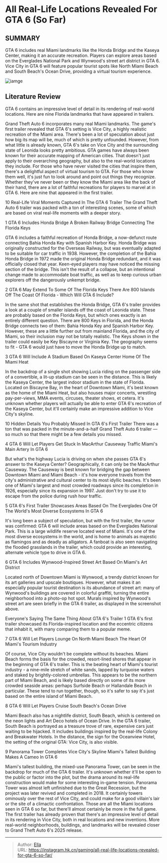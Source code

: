 # All Real-Life Locations Revealed For GTA 6 (So Far)


## SUMMARY 


 GTA 6 includes real Miami landmarks like the Honda Bridge and the Kaseya Center, making it an accurate recreation. 
 Players can explore areas based on the Everglades National Park and Wynwood&#39;s street art district in GTA 6. 
 Vice City in GTA 6 will feature popular tourist spots like North Miami Beach and South Beach&#39;s Ocean Drive, providing a virtual tourism experience. 

![iamge](https://static1.srcdn.com/wordpress/wp-content/uploads/2023/12/1-7-10-real-life-locations-revealed-in-the-gta-6-trailer.png)

## Literature Review

GTA 6 contains an impressive level of detail in its rendering of real-world locations. Here are nine Florida landmarks that have appeared in trailers.




Grand Theft Auto 6 incorporates many real Miami landmarks. The game&#39;s first trailer revealed that GTA 6&#39;s setting is Vice City, a highly realistic recreation of the Miami area. There&#39;s been a lot of speculation about just how big its map will be, much of which is pretty unfounded. However, from what little is already known, GTA 6&#39;s take on Vice City and the surrounding state of Leonida looks pretty ambitious.
GTA games have always been known for their accurate mapping of American cities. That doesn&#39;t just apply to their overarching geography, but also to the real-world locations they include. For those who have never visited the cities that inspire them, there&#39;s a delightful aspect of virtual tourism to GTA. For those who know them well, it&#39;s just fun to look around and point out things they recognize. Whether they&#39;ve never been or they know the Miami area like the back of their hand, there are a lot of faithful recreations for players to marvel at in GTA 6. Here are nine that appeared in the first trailer.
            
 
 10 Real-Life Viral Moments Captured In The GTA 6 Trailer 
The Grand Theft Auto 6 trailer was packed with a ton of interesting scenes, some of which are based on viral real-life moments with a deeper story. 












 








 1  GTA 6 Includes Honda Bridge 
A Broken Railway Bridge Connecting The Florida Keys
        

GTA 6 includes a faithful recreation of Honda Bridge, a now-defunct route connecting Bahia Honda Key with Spanish Harbor Key. Honda Bridge was originally constructed for the Overseas Railway, but was eventually adapted to be suitable for car traffic in 1938. However, the completion of the Bahia Honda Bridge in 1972 made the original Honda Bridge redundant, and it was officially closed that year. Keen-eyed players may have noticed the missing section of the bridge. This isn&#39;t the result of a collapse, but an intentional change made to accommodate boat traffic, as well as to keep curious urban explorers off the dangerously unkempt bridge.







 2  GTA 6 May Extend To Some Of The Florida Keys 
There Are 800 Islands Off The Coast Of Florida - Which Will GTA 6 Include?
        

In the same shot that establishes the Honda Bridge, GTA 6&#39;s trailer provides a look at a couple of smaller islands off the coast of Leonida state. These are probably based on the Florida Keys, but which ones exactly is an entirely different question.
There are 800 Keys in Florida, and the Honda Bridge connects two of them: Bahia Honda Key and Spanish Harbor Key. However, these are a little further out from mainland Florida, and the city of Miami, so their inclusion may not be totally realistic. The Keys shown in the trailer could easily be Key Biscayne or Virginia Key. The geography seems to fit - GTA 6 would just have to move the Honda Bridge up to match.





 3  GTA 6 Will Include A Stadium Based On Kaseya Center 
Home Of The Miami Heat
        

In the backdrop of a single shot showing Lucia riding on the passenger side of a convertible, a lit-up stadium can be seen in the distance. This is likely the Kaseya Center, the largest indoor stadium in the state of Florida. Located on Biscayne Bay, in the heart of Downtown Miami, it&#39;s best known as the home of the Miami Heat, but also houses major concerts, wrestling pay-per-views, MMA events, circuses, theater shows, et cetera. It&#39;s unknown whether players will actually be able to enter GTA 6&#39;s recreation of the Kaseya Center, but it&#39;ll certainly make an impressive addition to Vice City&#39;s skyline.
            
 
 10 Hidden Details You Probably Missed In GTA 6&#39;s First Trailer 
There was a ton that was packed in the minute-and-a-half Grand Theft Auto 6 trailer — so much so that there might be a few details you missed. 








 4  GTA 6 Will Let Players Get Stuck In MacArthur Causeway Traffic 
Miami&#39;s Main Artery In GTA 6
        

But what&#39;s the highway Lucia is driving on when she passes GTA 6&#39;s answer to the Kaseya Center? Geographically, it can only be the MacArthur Causeway. The Causeway is best known for bridging the gap between Downtown Miami and Miami Beach - it&#39;s how everyone travels from the city&#39;s administrative and cultural center to its most idyllic beaches. It&#39;s been one of Miami&#39;s largest and most crowded roadways since its completion in 1926, especially since its expansion in 1997. Just don&#39;t try to use it to escape from the police during rush hour traffic.





 5  GTA 6&#39;s First Trailer Showcases Areas Based On The Everglades 
One Of The World&#39;s Most Diverse Ecosystems In GTA 6
        

It&#39;s long been a subject of speculation, but with the first trailer, the rumor was confirmed: GTA 6 will include areas based on the Everglades National Park. This is a large wildlife reserve located west of Miami. It&#39;s one of the most diverse ecosystems in the world, and is home to animals as majestic as flamingos and as deadly as alligators. A fanboat is also seen navigating the flooded grasslands in the trailer, which could provide an interesting, alternate vehicle type to drive in GTA 6.





 6  GTA 6 Includes Wynwood-Inspired Street Art 
Based On Miami&#39;s Art District
        

Located north of Downtown Miami is Wynwood, a trendy district known for its art galleries and upscale boutiques. However, what makes it an especially popular tourist destination is its abundance of street art: many of Wynwood&#39;s buildings are covered in colorful graffiti, turning the entire neighborhood into a photo-op hot spot. Murals inspired by Wynwood&#39;s street art are seen briefly in the GTA 6 trailer, as displayed in the screenshot above.
            
 
 Everyone&#39;s Saying The Same Thing About GTA 6&#39;s Trailer 1 
GTA 6&#39;s first trailer showcased its Florida-inspired location and the eccentric citizens that inhabit it, with many comparing them to a popular meme.








 7  GTA 6 Will Let Players Lounge On North Miami Beach 
The Heart Of Miami&#39;s Tourism Industry


 







Of course, Vice City wouldn&#39;t be complete without its beaches. Miami Beach forms the basis for the crowded, resort-lined shores that appear in the beginning of GTA 6&#39;s trailer. This is the beating heart of Miami&#39;s tourist industry - a nine-mile stretch of white sands, lapped by turquoise waters and staked by brightly-colored umbrellas. This appears to be the northern part of Miami Beach, and is likely based directly on some of its more crowded seaside areas: perhaps Surfside Beach or Hallandale Beach in particular. These tend to run together, though, so it&#39;s safer to say it&#39;s just based on the entire island of Miami Beach.





 8  GTA 6 Will Let Players Cruise South Beach&#39;s Ocean Drive 
        

Miami Beach also has a nightlife district, South Beach, which is centered on the neon lights and Art Deco hotels of Ocean Drive. In the GTA 6 trailer, South Beach is portrayed as a treasure trove of rare, expensive cars just waiting to be hijacked. It includes buildings inspired by the real-life Colony and Breakwater Hotels. In the distance, the sign for the Oceanview Hotel, the setting of the original GTA: Vice City, is also visible.





 9  Panorama Tower Completes Vice City&#39;s Skyline 
Miami&#39;s Tallest Building Makes A Cameo In GTA 6
        

Miami&#39;s tallest building, the mixed-use Panorama Tower, can be seen in the backdrop for much of the GTA 6 trailer. It&#39;s unknown whether it&#39;ll be open to the public or factor into the plot, but the drama around its real-life construction would make for some interesting in-game tension. Panorama Tower was almost left unfinished due to the Great Recession, but the project was later revived and completed in 2018. It certainly towers ominously over the rest of Vice City, and could make for a good villain&#39;s lair or the site of a climactic confrontation.
Those are all the Miami locations seen in GTA 6 so far, but there&#39;ll almost certainly be more in the full game. The first trailer has already proven that there&#39;s an impressive level of detail in its rendering in Vice City, both in real locations and new inventions. More real-world neighborhoods, buildings, and landmarks will be revealed closer to Grand Theft Auto 6&#39;s 2025 release.


---

> Author: [Ella](https://instagram.hk.cn/)  
> URL: https://instagram.hk.cn/gaming/all-real-life-locations-revealed-for-gta-6-so-far/  


